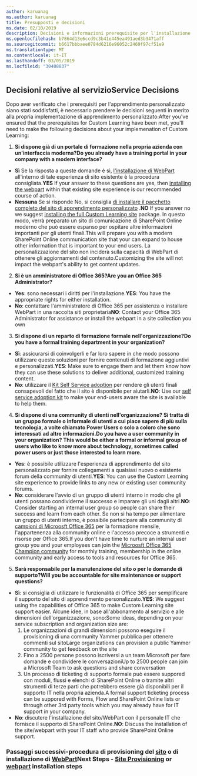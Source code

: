 ```yaml
---
author: karuanag
ms.author: karuanag
title: Presupposti e decisioni
ms.date: 02/10/2019
description: Decisioni e informazioni prerequisite per l'installazione e la configurazione di apprendimento personalizzato
ms.openlocfilehash: b7864d13e6ccd9c3b41e445ea491aed3b3471aff
ms.sourcegitcommit: b6617bbbaee0784d6216e96052c2469f97cf51e9
ms.translationtype: MT
ms.contentlocale: it-IT
ms.lasthandoff: 03/05/2019
ms.locfileid: "30408837"
---
```

## <a name="service-decisions"></a><span data-ttu-id="2b30b-103">Decisioni relative al servizio</span><span class="sxs-lookup"><span data-stu-id="2b30b-103">Service Decisions</span></span>

<span data-ttu-id="2b30b-104">Dopo aver verificato che i prerequisiti per l'apprendimento personalizzato siano stati soddisfatti, è necessario prendere le decisioni seguenti in merito alla propria implementazione di apprendimento personalizzato:</span><span class="sxs-lookup"><span data-stu-id="2b30b-104">After you've ensured that the prerequisites for Custom Learning have been met, you'll need to make the following decisions about your implemenation of Custom Learning:</span></span>

1. <span data-ttu-id="2b30b-105">**Si dispone già di un portale di formazione nella propria azienda con un'interfaccia moderna?**</span><span class="sxs-lookup"><span data-stu-id="2b30b-105">**Do you already have a training portal in your company with a modern interface?**</span></span>

- <span data-ttu-id="2b30b-106">**Sì** Se la risposta a queste domande è sì, [l'installazione di WebPart](installwebpart.md) all'interno di tale esperienza di sito esistente è la procedura consigliata.</span><span class="sxs-lookup"><span data-stu-id="2b30b-106">**YES** If your answer to these questions are yes, then [installing the webpart](installwebpart.md) within that existing site experience is our recommended course of action.</span></span>
- <span data-ttu-id="2b30b-107">**Nessuna** Se si risponde No, si consiglia [di installare il pacchetto completo del sito di apprendimento personalizzato](installsitepackage.md) .</span><span class="sxs-lookup"><span data-stu-id="2b30b-107">**NO** If you answer no we suggest [installing the full Custom Learning site](installsitepackage.md) package.</span></span>  <span data-ttu-id="2b30b-108">In questo modo, verrà preparato un sito di comunicazione di SharePoint Online moderno che può essere espanso per ospitare altre informazioni importanti per gli utenti finali.</span><span class="sxs-lookup"><span data-stu-id="2b30b-108">This will prepare you with a modern SharePoint Online communication site that your can expand to house other information that is important to your end users.</span></span>  <span data-ttu-id="2b30b-109">La personalizzazione del sito non inciderà sulla capacità di WebPart di ottenere gli aggiornamenti del contenuto.</span><span class="sxs-lookup"><span data-stu-id="2b30b-109">Customizing the site will not impact the webpart's ability to get content updates.</span></span> 

2. <span data-ttu-id="2b30b-110">**Si è un amministratore di Office 365?**</span><span class="sxs-lookup"><span data-stu-id="2b30b-110">**Are you an Office 365 Administrator?**</span></span>

- <span data-ttu-id="2b30b-111">**Yes**: sono necessari i diritti per l'installazione.</span><span class="sxs-lookup"><span data-stu-id="2b30b-111">**YES**:  You have the appropriate rights for either installation.</span></span>
- <span data-ttu-id="2b30b-112">**No**: contattare l'amministratore di Office 365 per assistenza o installare WebPart in una raccolta siti proprietaria</span><span class="sxs-lookup"><span data-stu-id="2b30b-112">**NO**: Contact your Office 365 Administrator for assistance or install the webpart in a site collection you own</span></span>

3. <span data-ttu-id="2b30b-113">**Si dispone di un reparto di formazione formale nell'organizzazione?**</span><span class="sxs-lookup"><span data-stu-id="2b30b-113">**Do you have a formal training department in your organization?**</span></span>

- <span data-ttu-id="2b30b-114">**Sì**: assicurarsi di coinvolgerli e far loro sapere in che modo possono utilizzare queste soluzioni per fornire contenuti di formazione aggiuntivi e personalizzati.</span><span class="sxs-lookup"><span data-stu-id="2b30b-114">**YES**:  Make sure to engage them and let them know how they can use these solutions to deliver additional, customized training content.</span></span>
- <span data-ttu-id="2b30b-115">**No**: utilizzare il [Kit Self Service adoption](driveadoption.md) per rendere gli utenti finali consapevoli del fatto che il sito è disponibile per aiutarli.</span><span class="sxs-lookup"><span data-stu-id="2b30b-115">**NO**:  Use our [self service adoption kit](driveadoption.md) to make your end-users aware the site is available to help them.</span></span>

4. <span data-ttu-id="2b30b-116">**Si dispone di una community di utenti nell'organizzazione?  Si tratta di un gruppo formale o informale di utenti a cui piace sapere di più sulla tecnologia, a volte chiamato Power Users o solo a coloro che sono interessati ad altre informazioni.**</span><span class="sxs-lookup"><span data-stu-id="2b30b-116">**Do you have a user community in your organization?  This would be either a formal or informal group of users who like to know more about technology, sometimes called power users or just those interested to learn more.**</span></span>

- <span data-ttu-id="2b30b-117">**Yes**: è possibile utilizzare l'esperienza di apprendimento del sito personalizzato per fornire collegamenti a qualsiasi nuovo o esistente forum della community di utenti.</span><span class="sxs-lookup"><span data-stu-id="2b30b-117">**YES**:  You can use the Custom Learning site experience to provide links to any new or existing user community forums.</span></span>
- <span data-ttu-id="2b30b-118">**No**: considerare l'avvio di un gruppo di utenti interno in modo che gli utenti possano condividerne il successo e imparare gli uni dagli altri.</span><span class="sxs-lookup"><span data-stu-id="2b30b-118">**NO**:  Consider starting an internal user group so people can share their success and learn from each other.</span></span>  <span data-ttu-id="2b30b-119">Se non si ha tempo per alimentare un gruppo di utenti interno, è possibile partecipare alla community di [campioni di Microosft Office 365](https://aka.ms/O365Champions) per la formazione mensile, l'appartenenza alla community online e l'accesso precoce a strumenti e risorse per Office 365.</span><span class="sxs-lookup"><span data-stu-id="2b30b-119">If you don't have time to nurture an internal user group you and your employees can join the [Microosft Office 365 Champion community](https://aka.ms/O365Champions) for monthly training, membership in the online community and early access to tools and resources for Office 365.</span></span>

5.  <span data-ttu-id="2b30b-120">**Sarà responsabile per la manutenzione del sito o per le domande di supporto?**</span><span class="sxs-lookup"><span data-stu-id="2b30b-120">**Will you be accountable for site maintenance or support questions?**</span></span>

- <span data-ttu-id="2b30b-121">**Sì**: si consiglia di utilizzare le funzionalità di Office 365 per semplificare il supporto del sito di apprendimento personalizzato.</span><span class="sxs-lookup"><span data-stu-id="2b30b-121">**YES**: We suggest using the capabilities of Office 365 to make Custom Learning site support easier.</span></span>  <span data-ttu-id="2b30b-122">Alcune idee, in base all'abbonamento al servizio e alle dimensioni dell'organizzazione, sono:</span><span class="sxs-lookup"><span data-stu-id="2b30b-122">Some ideas, depending on your service subscription and organization size are:</span></span>
    1. <span data-ttu-id="2b30b-123">Le organizzazioni di grandi dimensioni possono eseguire il provisioning di una community Yammer pubblica per ottenere commenti sul sito</span><span class="sxs-lookup"><span data-stu-id="2b30b-123">Large organizations can provision a public Yammer community to get feedback on the site</span></span>
    2. <span data-ttu-id="2b30b-124">Fino a 2500 persone possono iscriversi a un team Microsoft per fare domande e condividere le conversazioni</span><span class="sxs-lookup"><span data-stu-id="2b30b-124">Up to 2500 people can join a Microsoft Team to ask questions and share conversation</span></span>
    3. <span data-ttu-id="2b30b-125">Un processo di ticketing di supporto formale può essere suppored con moduli, flussi e elenchi di SharePoint Online o tramite altri strumenti di terze parti che potrebbero essere già disponibili per il supporto IT nella propria azienda.</span><span class="sxs-lookup"><span data-stu-id="2b30b-125">A formal support ticketing process can be suppored with Forms, Flow and SharePoint Online lists or through other 3rd party tools which you may already have for IT support in your company.</span></span> 
- <span data-ttu-id="2b30b-126">**No**: discutere l'installazione del sito/WebPart con il personale IT che fornisce il supporto di SharePoint Online.</span><span class="sxs-lookup"><span data-stu-id="2b30b-126">**NO**:  Discuss the installation of the site/webpart with your IT staff who provide SharePoint Online support.</span></span>  

### <a name="next-steps---site-provisioninginstallsitepackagemd-or-webpartinstallwebpartmd-installation-steps"></a><span data-ttu-id="2b30b-127">Passaggi successivi-procedura di provisioning del [sito](installsitepackage.md) o di installazione di [WebPart](installwebpart.md)</span><span class="sxs-lookup"><span data-stu-id="2b30b-127">Next Steps - [Site Provisioning](installsitepackage.md) or [webpart](installwebpart.md) installation steps</span></span>